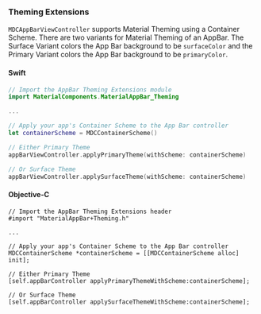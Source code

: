 ### Theming Extensions

`MDCAppBarViewController` supports Material Theming using a Container Scheme.
There are two variants for Material Theming of an AppBar.  The Surface Variant colors the App Bar
background to be `surfaceColor` and the Primary Variant colors the App Bar background to be
`primaryColor`.

<!--<div class="material-code-render" markdown="1">-->

#### Swift

```swift
// Import the AppBar Theming Extensions module
import MaterialComponents.MaterialAppBar_Theming

...

// Apply your app's Container Scheme to the App Bar controller
let containerScheme = MDCContainerScheme()

// Either Primary Theme
appBarViewController.applyPrimaryTheme(withScheme: containerScheme)

// Or Surface Theme
appBarViewController.applySurfaceTheme(withScheme: containerScheme)
```

#### Objective-C

```objc
// Import the AppBar Theming Extensions header
#import "MaterialAppBar+Theming.h"

...

// Apply your app's Container Scheme to the App Bar controller
MDCContainerScheme *containerScheme = [[MDCContainerScheme alloc] init];

// Either Primary Theme
[self.appBarController applyPrimaryThemeWithScheme:containerScheme];

// Or Surface Theme
[self.appBarController applySurfaceThemeWithScheme:containerScheme];
```

<!--</div>-->
